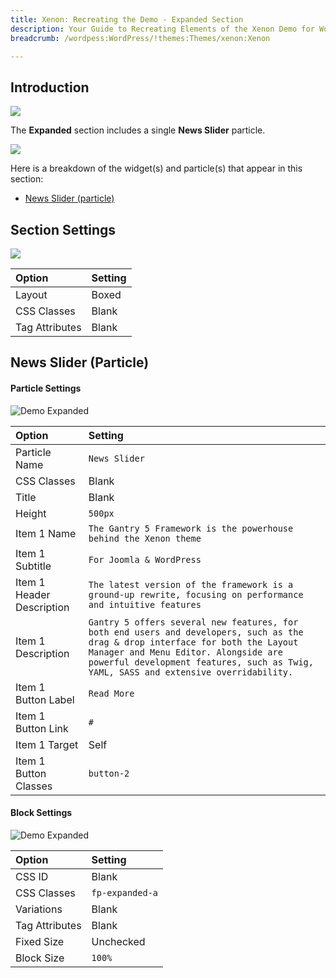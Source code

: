 ```yaml
---
title: Xenon: Recreating the Demo - Expanded Section
description: Your Guide to Recreating Elements of the Xenon Demo for WordPress
breadcrumb: /wordpess:WordPress/!themes:Themes/xenon:Xenon

---
```


## Introduction

![](assets/demo_8.jpeg)

The **Expanded** section includes a single **News Slider** particle.

![](assets/home_expanded.jpeg)

Here is a breakdown of the widget(s) and particle(s) that appear in this section:

* [News Slider (particle)](#news-slider-(particle))

## Section Settings

![](assets/demo_expanded_settings.jpeg)

| Option           | Setting     |
| :--------------- | :---------- |
| Layout           | Boxed       |
| CSS Classes      | Blank       |
| Tag Attributes   | Blank       |

## News Slider (Particle)

#### Particle Settings

![Demo Expanded](demo_expanded_1.jpeg)

| Option                    | Setting                                                                                                                                                                                                                                                       |
| :-----                    | :-----                                                                                                                                                                                                                                                        |
| Particle Name             | `News Slider`                                                                                                                                                                                                                                        |
| CSS Classes               | Blank                                                                                                                                                                                                                                                         |
| Title                     | Blank                                                                                                                                                                                                                                                         |
| Height                    | `500px`                                                                                                                                                                                                                                                       |
| Item 1 Name               | `The Gantry 5 Framework is the powerhouse behind the Xenon theme`                                                                                                                                                                                          |
| Item 1 Subtitle           | `For Joomla & WordPress`                                                                                                                                                                                                                                      |
| Item 1 Header Description | `The latest version of the framework is a ground-up rewrite, focusing on performance and intuitive features`                                                                                                                                                  |
| Item 1 Description        | `Gantry 5 offers several new features, for both end users and developers, such as the drag & drop interface for both the Layout Manager and Menu Editor. Alongside are powerful development features, such as Twig, YAML, SASS and extensive overridability.` |
| Item 1 Button Label       | `Read More`                                                                                                                                                                                                                                                   |
| Item 1 Button Link        | `#`                                                                                                                                                                                                                                                           |
| Item 1 Target             | Self                                                                                                                                                                                                                                                          |
| Item 1 Button Classes     | `button-2`                                                                                                                                                                                                                                                    |


#### Block Settings

![Demo Expanded](demo_expanded_2.jpeg)

| Option         | Setting        |
| :-----         | :-----         |
| CSS ID         | Blank          |
| CSS Classes    | `fp-expanded-a` |
| Variations     | Blank          |
| Tag Attributes | Blank          |
| Fixed Size     | Unchecked      |
| Block Size     | `100%`         |


